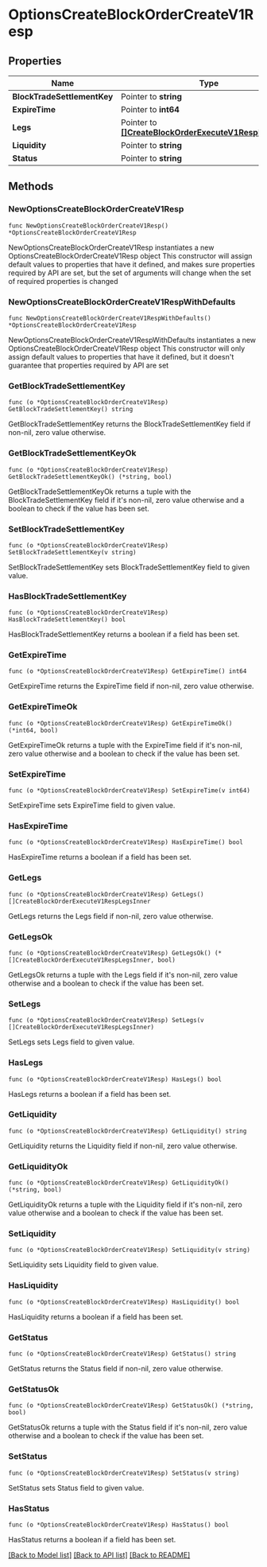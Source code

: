 # OptionsCreateBlockOrderCreateV1Resp

## Properties

Name | Type | Description | Notes
------------ | ------------- | ------------- | -------------
**BlockTradeSettlementKey** | Pointer to **string** |  | [optional] 
**ExpireTime** | Pointer to **int64** |  | [optional] 
**Legs** | Pointer to [**[]CreateBlockOrderExecuteV1RespLegsInner**](CreateBlockOrderExecuteV1RespLegsInner.md) |  | [optional] 
**Liquidity** | Pointer to **string** |  | [optional] 
**Status** | Pointer to **string** |  | [optional] 

## Methods

### NewOptionsCreateBlockOrderCreateV1Resp

`func NewOptionsCreateBlockOrderCreateV1Resp() *OptionsCreateBlockOrderCreateV1Resp`

NewOptionsCreateBlockOrderCreateV1Resp instantiates a new OptionsCreateBlockOrderCreateV1Resp object
This constructor will assign default values to properties that have it defined,
and makes sure properties required by API are set, but the set of arguments
will change when the set of required properties is changed

### NewOptionsCreateBlockOrderCreateV1RespWithDefaults

`func NewOptionsCreateBlockOrderCreateV1RespWithDefaults() *OptionsCreateBlockOrderCreateV1Resp`

NewOptionsCreateBlockOrderCreateV1RespWithDefaults instantiates a new OptionsCreateBlockOrderCreateV1Resp object
This constructor will only assign default values to properties that have it defined,
but it doesn't guarantee that properties required by API are set

### GetBlockTradeSettlementKey

`func (o *OptionsCreateBlockOrderCreateV1Resp) GetBlockTradeSettlementKey() string`

GetBlockTradeSettlementKey returns the BlockTradeSettlementKey field if non-nil, zero value otherwise.

### GetBlockTradeSettlementKeyOk

`func (o *OptionsCreateBlockOrderCreateV1Resp) GetBlockTradeSettlementKeyOk() (*string, bool)`

GetBlockTradeSettlementKeyOk returns a tuple with the BlockTradeSettlementKey field if it's non-nil, zero value otherwise
and a boolean to check if the value has been set.

### SetBlockTradeSettlementKey

`func (o *OptionsCreateBlockOrderCreateV1Resp) SetBlockTradeSettlementKey(v string)`

SetBlockTradeSettlementKey sets BlockTradeSettlementKey field to given value.

### HasBlockTradeSettlementKey

`func (o *OptionsCreateBlockOrderCreateV1Resp) HasBlockTradeSettlementKey() bool`

HasBlockTradeSettlementKey returns a boolean if a field has been set.

### GetExpireTime

`func (o *OptionsCreateBlockOrderCreateV1Resp) GetExpireTime() int64`

GetExpireTime returns the ExpireTime field if non-nil, zero value otherwise.

### GetExpireTimeOk

`func (o *OptionsCreateBlockOrderCreateV1Resp) GetExpireTimeOk() (*int64, bool)`

GetExpireTimeOk returns a tuple with the ExpireTime field if it's non-nil, zero value otherwise
and a boolean to check if the value has been set.

### SetExpireTime

`func (o *OptionsCreateBlockOrderCreateV1Resp) SetExpireTime(v int64)`

SetExpireTime sets ExpireTime field to given value.

### HasExpireTime

`func (o *OptionsCreateBlockOrderCreateV1Resp) HasExpireTime() bool`

HasExpireTime returns a boolean if a field has been set.

### GetLegs

`func (o *OptionsCreateBlockOrderCreateV1Resp) GetLegs() []CreateBlockOrderExecuteV1RespLegsInner`

GetLegs returns the Legs field if non-nil, zero value otherwise.

### GetLegsOk

`func (o *OptionsCreateBlockOrderCreateV1Resp) GetLegsOk() (*[]CreateBlockOrderExecuteV1RespLegsInner, bool)`

GetLegsOk returns a tuple with the Legs field if it's non-nil, zero value otherwise
and a boolean to check if the value has been set.

### SetLegs

`func (o *OptionsCreateBlockOrderCreateV1Resp) SetLegs(v []CreateBlockOrderExecuteV1RespLegsInner)`

SetLegs sets Legs field to given value.

### HasLegs

`func (o *OptionsCreateBlockOrderCreateV1Resp) HasLegs() bool`

HasLegs returns a boolean if a field has been set.

### GetLiquidity

`func (o *OptionsCreateBlockOrderCreateV1Resp) GetLiquidity() string`

GetLiquidity returns the Liquidity field if non-nil, zero value otherwise.

### GetLiquidityOk

`func (o *OptionsCreateBlockOrderCreateV1Resp) GetLiquidityOk() (*string, bool)`

GetLiquidityOk returns a tuple with the Liquidity field if it's non-nil, zero value otherwise
and a boolean to check if the value has been set.

### SetLiquidity

`func (o *OptionsCreateBlockOrderCreateV1Resp) SetLiquidity(v string)`

SetLiquidity sets Liquidity field to given value.

### HasLiquidity

`func (o *OptionsCreateBlockOrderCreateV1Resp) HasLiquidity() bool`

HasLiquidity returns a boolean if a field has been set.

### GetStatus

`func (o *OptionsCreateBlockOrderCreateV1Resp) GetStatus() string`

GetStatus returns the Status field if non-nil, zero value otherwise.

### GetStatusOk

`func (o *OptionsCreateBlockOrderCreateV1Resp) GetStatusOk() (*string, bool)`

GetStatusOk returns a tuple with the Status field if it's non-nil, zero value otherwise
and a boolean to check if the value has been set.

### SetStatus

`func (o *OptionsCreateBlockOrderCreateV1Resp) SetStatus(v string)`

SetStatus sets Status field to given value.

### HasStatus

`func (o *OptionsCreateBlockOrderCreateV1Resp) HasStatus() bool`

HasStatus returns a boolean if a field has been set.


[[Back to Model list]](../README.md#documentation-for-models) [[Back to API list]](../README.md#documentation-for-api-endpoints) [[Back to README]](../README.md)


